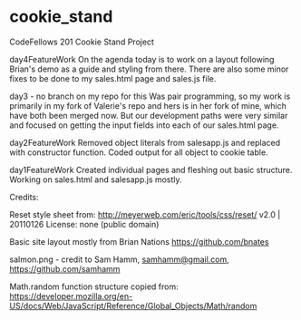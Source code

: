 # cookie_stand
CodeFellows 201 Cookie Stand Project

day4FeatureWork
On the agenda today is to work on a layout following Brian's demo as a guide and styling from there.  There are also some minor fixes to be done to my sales.html page and sales.js file.  

day3 - no branch on my repo for this
Was pair programming, so my work is primarily in my fork of Valerie's repo and hers is in her fork of mine, which have both been merged now.  But our development paths were very similar and focused on getting the input fields into each of our sales.html page.  

day2FeatureWork
Removed object literals from salesapp.js and replaced with constructor function.  Coded output for all object to cookie table.  

day1FeatureWork
Created individual pages and fleshing out basic structure.  Working on sales.html and salesapp.js mostly.  

Credits:

Reset style sheet from:
http://meyerweb.com/eric/tools/css/reset/
v2.0 | 20110126
License: none (public domain)

Basic site layout mostly from Brian Nations
https://github.com/bnates

salmon.png - credit to Sam Hamm, samhamm@gmail.com, https://github.com/samhamm

Math.random function structure copied from: https://developer.mozilla.org/en-US/docs/Web/JavaScript/Reference/Global_Objects/Math/random
